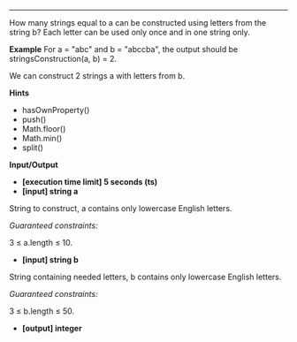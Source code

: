 ---

How many strings equal to a can be constructed using letters from the string b? Each letter can be used only once and in one string only.

**Example**
For a = "abc" and b = "abccba", the output should be
stringsConstruction(a, b) = 2.

We can construct 2 strings a with letters from b.

**Hints**

- hasOwnProperty()
- push()
- Math.floor()
- Math.min()
- split()

**Input/Output**

- **[execution time limit] 5 seconds (ts)**
- **[input] string a**

String to construct, a contains only lowercase English letters.

_Guaranteed constraints:_

3 ≤ a.length ≤ 10.

- **[input] string b**

String containing needed letters, b contains only lowercase English letters.

_Guaranteed constraints:_

3 ≤ b.length ≤ 50.

- **[output] integer**
